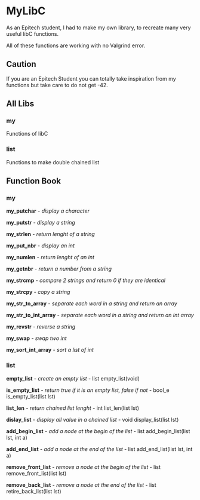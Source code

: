 # MyLibC

As an Epitech student, I had to make my own library, to recreate many very useful libC functions.


All of these functions are working with no Valgrind error.

## Caution

If you are an Epitech Student you can totally take inspiration from my functions but take care to do not get -42.

## All Libs

### my

Functions of libC

### list

Functions to make double chained list

## Function Book

### my

**my_putchar** - *display a character*

**my_putstr** - *display a string*

**my_strlen** - *return lenght of a string*

**my_put_nbr** - *display an int*

**my_numlen** - *return lenght of an int*

**my_getnbr** - *return a number from a string*

**my_strcmp** - *compare 2 strings and return 0 if they are identical*

**my_strcpy** - *copy a string*

**my_str_to_array** - *separate each word in a string and return an array*

**my_str_to_int_array** - *separate each word in a string and return an int array*

**my_revstr** - *reverse a string*

**my_swap** - *swap two int*

**my_sort_int_array** - *sort a list of int*

### list

**empty_list** - *create an empty list* - list empty_list(void)

**is_empty_list** - *return true if it is an empty list, false if not* - bool_e is_empty_list(list lst)

**list_len** - *return chained list lenght* - int list_len(list lst)

**dislay_list** - *display all value in a chained list* - void display_list(list lst)

**add_begin_list** - *add a node at the begin of the list* - list add_begin_list(list lst, int a)

**add_end_list** - *add a node at the end of the list* - list add_end_list(list lst, int a)

**remove_front_list** - *remove a node at the begin of the list* - list remove_front_list(list lst)

**remove_back_list** - *remove a node at the end of the list* - list retire_back_list(list lst)
